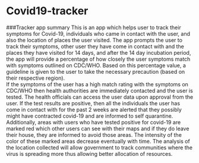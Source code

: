 # Covid19-tracker
###Tracker app summary
This is an app which helps user to track their symptoms for Covid-19, 
individuals who came in contact with the user, 
and also the location of places the user visited.
The app prompts the user to track their symptoms, 
other user they have come in contact with and the places they have visited for 14 days, 
and after the 14 day incubation period, 
the app will provide a percentage of how closely the user symptoms match with symptoms outlined on CDC/WHO.
Based on this percentage value, a guideline is given to the user to take the necessary precaution (based on their respective region).  <br />
If the symptoms of the user has a high match rating with the symptoms on CDC/WHO then health authorities are immediately contacted and the user is tested. 
The health officials can access the user data upon approval from the user. If the test results are positive, then all the individuals the user has come in contact with for the past 2 weeks are alerted that they possibly
might have contracted covid-19 and are informed to self quarantine. 
Additionally, areas with users who have tested positive for covid-19 are marked red which other users can see with their maps and if they do leave their house, they are informed to avoid those areas.
The intensity of the color of these marked areas decrease eventually with time.
The analysis of the location collected will allow government to track communities where the virus is spreading more thus allowing better allocation of resources.
